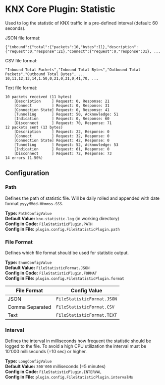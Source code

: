 # KNX Core Plugin: Statistic

Used to log the statistic of KNX traffic in a pre-defined interval (default: 60 seconds).

JSON file format:
```
{"inbound":{"total":{"packets":10,"bytes":11},"description":{"request":0,"response":21},"connect":{"request":0,"response":31}, ... 
```

CSV file format:
```
"Inbound Total Packets","Inbound Total Bytes","Outbound Total Packets","Outbound Total Bytes", ... 
10,11,12,13,14,1.50,0,21,0,31,0,41,70, ...
```

Text file format:
```
10 packets received (11 bytes)
	[Description     ] Request: 0, Response: 21
	[Connect         ] Request: 0, Response: 31
	[Connection State] Request: 0, Response: 41
	[Tunneling       ] Request: 50, Acknowledge: 51
	[Indication      ] Request: 0, Response: 60
	[Disconnect      ] Request: 70, Response: 71
12 packets sent (13 bytes)
	[Description     ] Request: 22, Response: 0
	[Connect         ] Request: 32, Response: 0
	[Connection State] Request: 42, Response: 0
	[Tunneling       ] Request: 52, Acknowledge: 53
	[Indication      ] Request: 61, Response: 0
	[Disconnect      ] Request: 72, Response: 73
14 errors (1.50%)
```

## Configuration

### Path

Defines the path of statistic file. Will be daily rolled and appended with date format `yyyyMMdd-HHmmss-SSS`.

**Type:** `PathConfigValue` \
**Default Value:** `knx-statistic.log` (in working directory) \
**Config in Code:** `FileStatisticPlugin.PATH`  \
**Config in File:** `plugin.config.FileStatisticPlugin.path`

### File Format

Defines which file format should be used for statistic output.

**Type:** `EnumConfigValue` \
**Default Value:** `FileStatisticFormat.JSON` \
**Config in Code:** `FileStatisticPlugin.FORMAT` \
**Config in File:** `plugin.config.FileStatisticPlugin.format`

| File Format | Config Value |
| --- | --- |
| JSON | `FileStatisticFormat.JSON` |
| Comma Separated | `FileStatisticFormat.CSV` |
| Text | `FileStatisticFormat.TEXT` |

### Interval

Defines the interval in milliseconds how frequent the statistic should be 
logged to the file. To avoid a high CPU utilization the interval must be
10'000 milliseconds (=10 sec) or higher.

**Type:** `LongConfigValue` \
**Default Value:** `300'000` milliseconds (=5 minutes) \
**Config in Code:** `FileStatisticPlugin.INTERVAL` \
**Config in File:** `plugin.config.FileStatisticPlugin.intervalMs`
